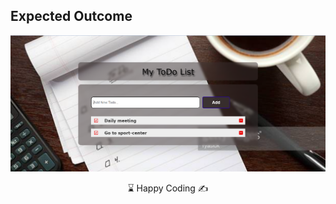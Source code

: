 
## Expected Outcome

![Project 006 Snapshot](Screenshot_Project.png)





<center> ⌛ Happy Coding  ✍ </center>
